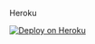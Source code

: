 Heroku

<a href="https://heroku.com/deploy?template=https://github.com/KUNAL12459/techno"><img src="https://www.herokucdn.com/deploy/button.svg" alt="Deploy on Heroku"></a></br></br>
